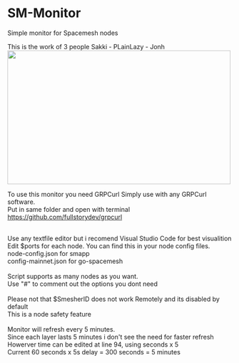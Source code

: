 # SM-Monitor
Simple monitor for Spacemesh nodes

This is the work of 3 people
Sakki - PLainLazy - Jonh
<br>
<img src="https://github.com/xeliuqa/SM-Monitor/blob/main/image.png" height="300px" width="500px"/>

To use this monitor you need GRPCurl
Simply use with any GRPCurl software. <br> 
Put in same folder and open with terminal<br>
https://github.com/fullstorydev/grpcurl<br><br>

Use any textfile editor but i recomend Visual Studio Code for best visualition<br>
Edit $ports for each node. You can find this in your node config files.<br>
node-config.json for smapp<br>
config-mainnet.json for go-spacemesh<br>
<br>
Script supports as many nodes as you want.<br>
Use "#" to comment out the options you dont need<br>
<br>
Please not that $SmesherID does not work Remotely and its disabled by default<br>
This is a node safety feature<br>
<br>
Monitor will refresh every 5 minutes.<br>
Since each layer lasts 5 minutes i don't see the need for faster refresh<br>
Howerver time can be edited at line 94, using seconds x 5<br>
Current 60 seconds x 5s delay = 300 seconds = 5 minutes

